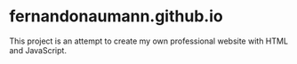 # fernandonaumann.github.io

This project is an attempt to create my own professional website with HTML and JavaScript.
